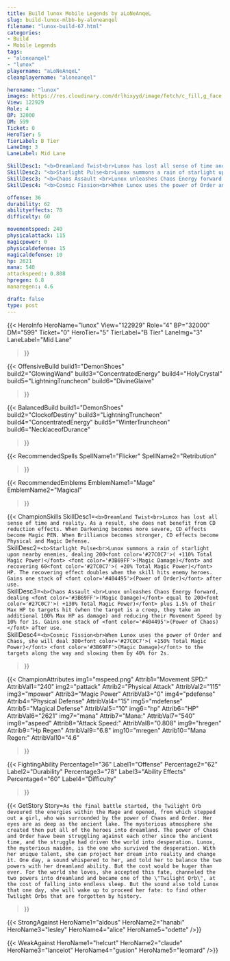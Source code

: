 ```yaml
---
title: Build lunox Mobile Legends by aLoNeAnqeL
slug: build-lunox-mlbb-by-aloneanqel
filename: "lunox-build-67.html"
categories: 
- Build 
- Mobile Legends
tags: 
- "aloneanqel"
- "lunox"
playername: "aLoNeAnqeL"
cleanplayername: "aloneanqel"

heroname: "lunox"
images: https://res.cloudinary.com/drlhixyyd/image/fetch/c_fill,g_face,f_auto/https://cdn2-build.mobagenie.my.id/p/images/banner/full/lunox.jpg
View: 122929 
Role: 4 
BP: 32000
DM: 599 
Ticket: 0 
HeroTier: 5 
TierLabel: B Tier 
LaneImg: 3
LaneLabel: Mid Lane 

SkillDesc1: "<b>Dreamland Twist<br>Lunox has lost all sense of time and reality. As a result, she does not benefit from CD reduction effects. When Darkening becomes more severe, CD effects become Magic PEN. When Brilliance becomes stronger, CD effects become Physical and Magic Defense."   
SkillDesc2: "<b>Starlight Pulse<br>Lunox summons a rain of starlight upon nearby enemies, dealing 200<font color='#27C0C7'>( +110% Total Magic Power)</font> <font color='#3B69FF'>(Magic Damage)</font> and recovering 60<font color='#27C0C7'>( +20% Total Magic Power)</font> HP. The recovering effect doubles when the skill hits enemy heroes. Gains one stack of <font color='#404495'>(Power of Order)</font> after use."   
SkillDesc3: "<b>Chaos Assault <br>Lunox unleashes Chaos Energy forward, dealing <font color='#3B69FF'>(Magic Damage)</font> equal to 200<font color='#27C0C7'>( +130% Total Magic Power)</font> plus 1.5% of their Max HP to targets hit (when the target is a creep, they take an additional 100% Max HP as damage) and reducing their Movement Speed by 10% for 1s. Gains one stack of <font color='#404495'>(Power of Chaos)</font> after use."   
SkillDesc4: "<b>Cosmic Fission<br>When Lunox uses the power of Order and Chaos, she will deal 300<font color='#27C0C7'>( +150% Total Magic Power)</font> <font color='#3B69FF'>(Magic Damage)</font> to the targets along the way and slowing them by 40% for 2s."  

offense: 36 
durability: 62 
abilityeffects: 78 
difficulty: 60 

movementspeed: 240
physicalattack: 115
magicpower: 0
physicaldefense: 15
magicaldefense: 10
hp: 2621
mana: 540
attackspeed:: 0.808
hpregen: 6.8
manaregen:: 4.6

draft: false
type: post
---
```


{{< HeroInfo 
HeroName="lunox" 
View="122929" 
Role="4" 
BP="32000" 
DM="599" 
Ticket="0" 
HeroTier="5" 
TierLabel="B Tier" 
LaneImg="3" 
LaneLabel="Mid Lane" 
>}}
 
{{< OffensiveBuild 
build1="DemonShoes"  
build2="GlowingWand" 
build3="ConcentratedEnergy" 
build4="HolyCrystal" 
build5="LightningTruncheon" 
build6="DivineGlaive" 
>}} 

{{< BalancedBuild 
build1="DemonShoes"  
build2="ClockofDestiny" 
build3="LightningTruncheon" 
build4="ConcentratedEnergy" 
build5="WinterTruncheon" 
build6="NecklaceofDurance" 
>}}


{{< RecommendedSpells 
SpellName1="Flicker" 
SpellName2="Retribution" 
>}}  

{{< RecommendedEmblems 
EmblemName1="Mage" 
EmblemName2="Magical" 
>}}   

{{< ChampionSkills 
SkillDesc1=`<b>Dreamland Twist<br>Lunox has lost all sense of time and reality. As a result, she does not benefit from CD reduction effects. When Darkening becomes more severe, CD effects become Magic PEN. When Brilliance becomes stronger, CD effects become Physical and Magic Defense.`   
SkillDesc2=`<b>Starlight Pulse<br>Lunox summons a rain of starlight upon nearby enemies, dealing 200<font color='#27C0C7'>( +110% Total Magic Power)</font> <font color='#3B69FF'>(Magic Damage)</font> and recovering 60<font color='#27C0C7'>( +20% Total Magic Power)</font> HP. The recovering effect doubles when the skill hits enemy heroes. Gains one stack of <font color='#404495'>(Power of Order)</font> after use.`   
SkillDesc3=`<b>Chaos Assault <br>Lunox unleashes Chaos Energy forward, dealing <font color='#3B69FF'>(Magic Damage)</font> equal to 200<font color='#27C0C7'>( +130% Total Magic Power)</font> plus 1.5% of their Max HP to targets hit (when the target is a creep, they take an additional 100% Max HP as damage) and reducing their Movement Speed by 10% for 1s. Gains one stack of <font color='#404495'>(Power of Chaos)</font> after use.`   
SkillDesc4=`<b>Cosmic Fission<br>When Lunox uses the power of Order and Chaos, she will deal 300<font color='#27C0C7'>( +150% Total Magic Power)</font> <font color='#3B69FF'>(Magic Damage)</font> to the targets along the way and slowing them by 40% for 2s.`   
>}}

{{< ChampionAttributes
img1="mspeed.png" Attrib1="Movement SPD:" AttribVal1="240"
img2="pattack" Attrib2="Physical Attack" AttribVal2="115"
img3="mpower" Attrib3="Magic Power" AttribVal3="0"
img4="pdefense" Attrib4="Physical Defense" AttribVal4="15"
img5="mdefense" Attrib5="Magical Defense" AttribVal5="10"
img6="hp" Attrib6="HP" AttribVal6="2621"
img7="mana" Attrib7="Mana:" AttribVal7="540"
img8="aspeed" Attrib8="Attack Speed:" AttribVal8="0.808"
img9="hregen" Attrib9="Hp Regen" AttribVal9="6.8"
img10="mregen" Attrib10="Mana Regen:" AttribVal10="4.6"
>}}


{{< FightingAbility
Percentage1="36" Label1="Offense"
Percentage2="62" Label2="Durability"
Percentage3="78" Label3="Ability Effects"
Percentage4="60" Label4="Difficulty"
 >}}

{{< GetStory 
Story=` As the final battle started, the Twilight Orb devoured the energies within the Mage and opened, from which stepped out a girl, who was surrounded by the power of Chaos and Order. Her eyes are as deep as the ancient lake. The mysterious atmosphere she created then put all of the heroes into dreamland. The power of Chaos and Order have been struggling against each other since the ancient time, and the struggle had driven the world into desperation. Lunox, the mysterious maiden, is the one who survived the desperation. With her unique talent, she can project her dream into reality and change it. One day, a sound whispered to her, and told her to balance the two powers with her dreamland ability. But the cost would be huger than ever. For the world she loves, she accepted this fate, channeled the two powers into dreamland and became one of the \"Twilight Orb\", at the cost of falling into endless sleep. But the sound also told Lunox that one day, she will wake up to proceed her fate: to find other Twilight Orbs that are forgotten by history. ` 
>}}

{{< StrongAgainst 
HeroName1="aldous"
HeroName2="hanabi"
HeroName3="lesley"
HeroName4="alice"
HeroName5="odette"
/>}}

{{< WeakAgainst
HeroName1="helcurt"
HeroName2="claude"
HeroName3="lancelot"
HeroName4="gusion"
HeroName5="leomard"
/>}}
